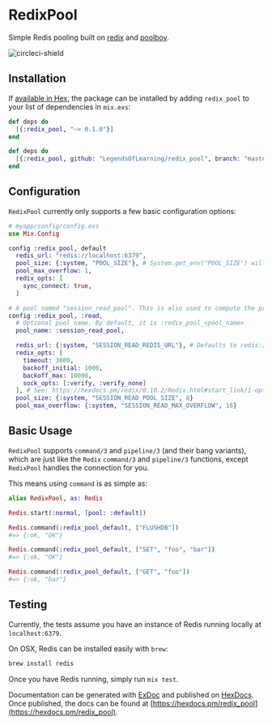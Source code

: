 # RedixPool

Simple Redis pooling built on [redix](https://github.com/whatyouhide/redix) and [poolboy](https://github.com/devinus/poolboy).

![circleci-shield](https://circleci.com/gh/opendoor-labs/redix_pool.svg?style=shield&circle-token=c503d1e0da6337b12043465c54ac240d0e902d04)

## Installation

If [available in Hex](https://hex.pm/docs/publish), the package can be installed
by adding `redix_pool` to your list of dependencies in `mix.exs`:

```elixir
def deps do
  [{:redix_pool, "~> 0.1.0"}]
end
```

```elixir
def deps do
  [{:redix_pool, github: "LegendsOfLearning/redix_pool", branch: "master"}]
end
```

## Configuration

`RedixPool` currently only supports a few basic configuration options:

```elixir
# myapp/config/config.exs
use Mix.Config

config :redix_pool, default
  redis_url: "redis://localhost:6379",
  pool_size: {:system, "POOL_SIZE"}, # System.get_env("POOL_SIZE") will be executed at runtime
  pool_max_overflow: 1,
  redix_opts: [
    sync_connect: true,
  ]

# A pool named "session_read_pool". This is also used to compute the process name
config :redix_pool, :read,
  # Optional pool name. By default, it is :redix_pool_<pool_name>
  pool_name: :session_read_pool,

  redis_url: {:system, "SESSION_READ_REDIS_URL"}, # Defaults to redis://localhost:6379/0
  redix_opts: [
    timeout: 3000,
    backoff_initial: 1000,
    backoff_max: 10000,
    sock_opts: [:verify, :verify_none]
  ], # See: https://hexdocs.pm/redix/0.10.2/Redix.html#start_link/1-options
  pool_size: {:system, "SESSION_READ_POOL_SIZE", 8}
  pool_max_overflow: {:system, "SESSION_READ_MAX_OVERFLOW", 16}
```

## Basic Usage

`RedixPool` supports `command/3` and `pipeline/3` (and their bang variants), which are just like the `Redix` `command/3` and `pipeline/3` functions, except `RedixPool` handles the connection for you.

This means using `command` is as simple as:

```elixir
alias RedixPool, as: Redis

Redis.start(:normal, [pool: :default])

Redis.command(:redix_pool_default, ["FLUSHDB"])
#=> {:ok, "OK"}

Redis.command(:redix_pool_default, ["SET", "foo", "bar"])
#=> {:ok, "OK"}

Redis.command(:redix_pool_default, ["GET", "foo"])
#=> {:ok, "bar"}
```

## Testing

Currently, the tests assume you have an instance of Redis running locally at `localhost:6379`.

On OSX, Redis can be installed easily with `brew`:

```bash
brew install redis
```

Once you have Redis running, simply run `mix test`.

Documentation can be generated with [ExDoc](https://github.com/elixir-lang/ex_doc)
and published on [HexDocs](https://hexdocs.pm). Once published, the docs can
be found at [https://hexdocs.pm/redix_pool](https://hexdocs.pm/redix_pool).

